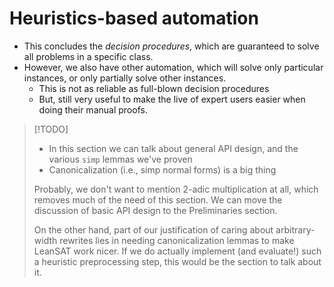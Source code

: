 # Heuristics-based automation
* This concludes the *decision procedures*, which are guaranteed to solve all problems in a specific class.
* However, we also have other automation, which will solve only particular instances, or only partially solve other instances.
	* This is not as reliable as full-blown decision procedures
	* But, still very useful to make the live of expert users easier when doing their manual proofs.

 >[!TODO]
 >- In this section we can talk about general API design, and the various `simp` lemmas we've proven
 >- Canonicalization (i.e., simp normal forms) is a big thing
 >
 > Probably, we don't want to mention 2-adic multiplication at all, which removes much of the need of this section. We can move the discussion of basic API design to the Preliminaries section.
 > 
 > On the other hand, part of our justification of caring about arbitrary-width rewrites lies in needing canonicalization lemmas to make LeanSAT work nicer. If we do actually implement (and evaluate!) such a heuristic preprocessing step, this would be the section to talk about it.
 
 
